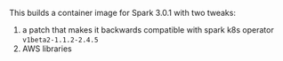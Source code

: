 This builds a container image for Spark 3.0.1 with two tweaks:

1. a patch that makes it backwards compatible with spark k8s operator `v1beta2-1.1.2-2.4.5`
2. AWS libraries
